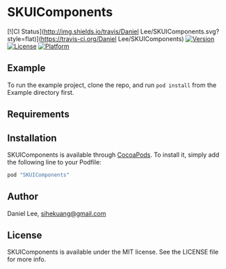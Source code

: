 # SKUIComponents

[![CI Status](http://img.shields.io/travis/Daniel Lee/SKUIComponents.svg?style=flat)](https://travis-ci.org/Daniel Lee/SKUIComponents)
[![Version](https://img.shields.io/cocoapods/v/SKUIComponents.svg?style=flat)](http://cocoapods.org/pods/SKUIComponents)
[![License](https://img.shields.io/cocoapods/l/SKUIComponents.svg?style=flat)](http://cocoapods.org/pods/SKUIComponents)
[![Platform](https://img.shields.io/cocoapods/p/SKUIComponents.svg?style=flat)](http://cocoapods.org/pods/SKUIComponents)

## Example

To run the example project, clone the repo, and run `pod install` from the Example directory first.

## Requirements

## Installation

SKUIComponents is available through [CocoaPods](http://cocoapods.org). To install
it, simply add the following line to your Podfile:

```ruby
pod "SKUIComponents"
```

## Author

Daniel Lee, sihekuang@gmail.com

## License

SKUIComponents is available under the MIT license. See the LICENSE file for more info.
